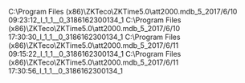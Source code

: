 C:\\Program Files (x86)\\ZKTeco\\ZKTime5.0\\att2000.mdb_5_2017/6/10 09:23:12_I_1_1__0_3186162300134_1
C:\\Program Files (x86)\\ZKTeco\\ZKTime5.0\\att2000.mdb_5_2017/6/10 17:30:30_I_1_1__0_3186162300134_1
C:\\Program Files (x86)\\ZKTeco\\ZKTime5.0\\att2000.mdb_5_2017/6/11 09:15:22_I_1_1__0_3186162300134_1
C:\\Program Files (x86)\\ZKTeco\\ZKTime5.0\\att2000.mdb_5_2017/6/11 17:30:56_I_1_1__0_3186162300134_1
